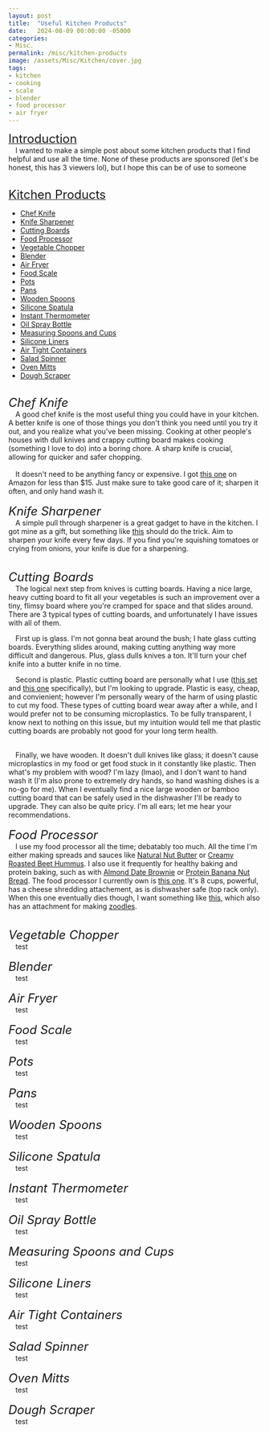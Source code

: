 ```yaml
---
layout: post
title:  "Useful Kitchen Products"
date:   2024-08-09 00:00:00 -05000
categories: 
- Misc.
permalink: /misc/kitchen-products
image: /assets/Misc/Kitchen/cover.jpg
tags: 
- kitchen
- cooking
- scale
- blender
- food processor
- air fryer
---
```

<u><font size="+2">Introduction</font></u><br>
&emsp;I wanted to make a simple post about some kitchen products that I find helpful and use all the time.  None of these products are sponsored (let's be honest, this has 3 viewers lol), but I hope this can be of use to someone

<br><u><font size="+2">Kitchen Products</font></u><br>
* <a rel="" target="" href="#chef-knife">Chef Knife</a><br>
* <a rel="" target="" href="#knife-sharpener">Knife Sharpener</a><br>
* <a rel="" target="" href="#cutting-board">Cutting Boards</a><br>
* <a rel="" target="" href="#food-processor">Food Processor</a><br>
* <a rel="" target="" href="#vegetable-chopper">Vegetable Chopper</a><br>
* <a rel="" target="" href="#blender">Blender</a><br>
* <a rel="" target="" href="#air-fryer">Air Fryer</a><br>
* <a rel="" target="" href="#food-scale">Food Scale</a><br>
* <a rel="" target="" href="#pots">Pots</a><br>
* <a rel="" target="" href="#pans">Pans</a><br>
* <a rel="" target="" href="#wooden-spoons">Wooden Spoons</a><br>
* <a rel="" target="" href="#silicone-spatula">Silicone Spatula</a><br>
* <a rel="" target="" href="#instant-thermometer">Instant Thermometer</a><br>
* <a rel="" target="" href="#oil-spray">Oil Spray Bottle</a><br>
* <a rel="" target="" href="#measuring-spoons-and-cups">Measuring Spoons and Cups</a><br>
* <a rel="" target="" href="#silicone-liners">Silicone Liners</a><br>
* <a rel="" target="" href="#containers">Air Tight Containers</a><br>
* <a rel="" target="" href="#salad-spinner">Salad Spinner</a><br>
* <a rel="" target="" href="#oven-mitts">Oven Mitts</a><br>
* <a rel="" target="" href="#dough-scraper">Dough Scraper</a><br>

<div id="chef-knife"></div>
<br><i><font size="+2">Chef Knife</font></i><br>
&emsp;A good chef knife is the most useful thing you could have in your kitchen.  A better knife is one of those things you don't think you need until you try it out, and you realize what you've been missing.  Cooking at other people's houses with dull knives and crappy cutting board makes cooking (something I love to do) into a boring chore.  A sharp knife is crucial, allowing for quicker and safer chopping.

<center><a href="https://www.amazon.com/gp/product/B09WW6VGHX/ref=ppx_yo_dt_b_search_asin_title?ie=UTF8&psc=1"><img src="/assets/Misc/Kitchen/knife.jpg" alt="" class="larger-image"></a></center><br>
&emsp;It doesn't need to be anything fancy or expensive.  I got <a href="https://www.amazon.com/gp/product/B09WW6VGHX/ref=ppx_yo_dt_b_search_asin_title?ie=UTF8&psc=1">this one</a> on Amazon for less than $15.  Just make sure to take good care of it; sharpen it often, and only hand wash it.

<div id="knife-sharpener"></div>
<br><i><font size="+2">Knife Sharpener</font></i><br>
&emsp;A simple pull through sharpener is a great gadget to have in the kitchen.  I got mine as a gift, but something like <a href="https://www.amazon.com/Kitchen-Knife-Sharpener-Sharpening-Cut-Resistant/dp/B079WWFZY6/ref=sr_1_5?sr=8-5">this</a> should do the trick.  Aim to sharpen your knife every few days.  If you find you're squishing tomatoes or crying from onions, your knife is due for a sharpening.

<center><a href="https://www.amazon.com/Kitchen-Knife-Sharpener-Sharpening-Cut-Resistant/dp/B079WWFZY6/ref=sr_1_5?sr=8-5"><img src="/assets/Misc/Kitchen/knife-sharpener.jpg" alt="" class="larger-image"></a></center><br>
<div id="cutting-board"></div>
<br><i><font size="+2">Cutting Boards</font></i><br>
&emsp;The logical next step from knives is cutting boards.  Having a nice large, heavy cutting board to fit all your vegetables is such an improvement over a tiny, flimsy board where you're cramped for space and that slides around.  There are 3 typical types of cutting boards, and unfortunately I have issues with all of them.

&emsp;First up is glass.  I'm not gonna beat around the bush; I hate glass cutting boards.  Everything slides around, making cutting anything way more difficult and dangerous.  Plus, glass dulls knives a ton.  It'll turn your chef knife into a butter knife in no time.

&emsp;Second is plastic.  Plastic cutting board are personally what I use (<a href="https://www.amazon.com/gp/product/B07VV9X31M/ref=ppx_yo_dt_b_search_asin_title?ie=UTF8&psc=1">this set</a> and <a href="https://www.amazon.com/gp/product/B000CBOTQ8/ref=ppx_yo_dt_b_search_asin_title?ie=UTF8&psc=1">this one</a> specifically), but I'm looking to upgrade.  Plastic is easy, cheap, and convienient; however I'm personally weary of the harm of using plastic to cut my food.  These types of cutting board wear away after a while, and I would prefer not to be consuming microplastics.  To be fully transparent, I know next to nothing on this issue, but my intuition would tell me that plastic cutting boards are probably not good for your long term health.

<center><a href="https://www.amazon.com/Cutting-Kitchen-Butcher-Charcuterie-Handles/dp/B095W712VM/ref=sr_1_8?s=home-garden&sr=1-8"><img src="/assets/Misc/Kitchen/cutting-board.jpg" alt="" class="larger-image"></a></center><br>
&emsp;Finally, we have wooden.  It doesn't dull knives like glass; it doesn't cause microplastics in my food or get food stuck in it constantly like plastic.  Then what's my problem with wood?  I'm lazy (lmao), and I don't want to hand wash it (I'm also prone to extremely dry hands, so hand washing dishes is a no-go for me).  When I eventually find a nice large wooden or bamboo cutting board that can be safely used in the dishwasher I'll be ready to upgrade.  They can also be quite pricy.  I'm all ears; let me hear your recommendations.

<div id="food-processor"></div>
<br><i><font size="+2">Food Processor</font></i><br>
&emsp;I use my food processor all the time; debatably too much.  All the time I'm either making spreads and sauces like <a href="/recipes/natural-peanut-butter">Natural Nut Butter</a> or <a href="/recipes/roasted-beet-hummus">Creamy Roasted Beet Hummus</a>.  I also use it frequently for healthy baking and protein baking, such as with <a href="/recipes/date-brownie">Almond Date Brownie</a> or <a href="/recipes/banana-protein">Protein Banana Nut Bread</a>.  The food processor I currently own is <a href="https://www.amazon.com/gp/product/B00755KNCS/ref=ppx_yo_dt_b_search_asin_title?ie=UTF8">this one</a>.  It's 8 cups, powerful, has a cheese shredding attachement, as is dishwasher safe (top rack only).  When this one eventually dies though, I want something like <a href="https://www.amazon.com/Hamilton-Beach-Processor-Vegetable-Shredding/dp/B08MB664XB">this</a>, which also has an attachment for making <a href="/recipes/spaghetti-taco">zoodles</a>.

<center><a href="https://www.amazon.com/Hamilton-Beach-Processor-Vegetable-Shredding/dp/B08MB664XB"><img src="/assets/Misc/Kitchen/food-processor.jpg" alt="" class="instruction-image"></a></center><br>
<div id="vegetable-chopper"></div>
<br><i><font size="+2">Vegetable Chopper</font></i><br>
&emsp;test

<div id="blender"></div>
<br><i><font size="+2">Blender</font></i><br>
&emsp;test

<div id="air-fryer"></div>
<br><i><font size="+2">Air Fryer</font></i><br>
&emsp;test

<div id="food-scale"></div>
<br><i><font size="+2">Food Scale</font></i><br>
&emsp;test

<div id="pots"></div>
<br><i><font size="+2">Pots</font></i><br>
&emsp;test

<div id="pans"></div>
<br><i><font size="+2">Pans</font></i><br>
&emsp;test

<div id="wooden-spoons"></div>
<br><i><font size="+2">Wooden Spoons</font></i><br>
&emsp;test

<div id="silicone-spatula"></div>
<br><i><font size="+2">Silicone Spatula</font></i><br>
&emsp;test

<div id="instant-thermometer"></div>
<br><i><font size="+2">Instant Thermometer</font></i><br>
&emsp;test

<div id="oil-spray"></div>
<br><i><font size="+2">Oil Spray Bottle</font></i><br>
&emsp;test

<div id="measuring-spoons-and-cups"></div>
<br><i><font size="+2">Measuring Spoons and Cups</font></i><br>
&emsp;test

<div id="silicone-liners"></div>
<br><i><font size="+2">Silicone Liners</font></i><br>
&emsp;test

<div id="containers"></div>
<br><i><font size="+2">Air Tight Containers</font></i><br>
&emsp;test

<div id="salad-spinner"></div>
<br><i><font size="+2">Salad Spinner</font></i><br>
&emsp;test

<div id="oven-mitts"></div>
<br><i><font size="+2">Oven Mitts</font></i><br>
&emsp;test

<div id="dough-scraper"></div>
<br><i><font size="+2">Dough Scraper</font></i><br>
&emsp;test